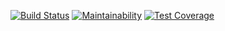 [![Build Status](https://travis-ci.com/vladesayl/php-project-lvl1.svg?branch=master)](https://travis-ci.com/vladesayl/php-project-lvl1)
[![Maintainability](https://api.codeclimate.com/v1/badges/881f585a92a98c239c0d/maintainability)](https://codeclimate.com/github/vladesayl/php-project-lvl1/maintainability)
[![Test Coverage](https://api.codeclimate.com/v1/badges/881f585a92a98c239c0d/test_coverage)](https://codeclimate.com/github/vladesayl/php-project-lvl1/test_coverage)

